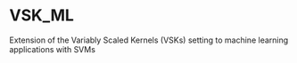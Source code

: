 # VSK_ML
Extension of the Variably Scaled Kernels (VSKs) setting to machine learning applications with SVMs
